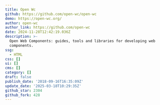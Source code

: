 ```yaml
---
title: Open Wc
github: https://github.com/open-wc/open-wc
demo: https://open-wc.org/
author: open-wc
author_link: https://github.com/open-wc
date: 2024-11-28T12:42:19.036Z
description: >-
  Open Web Components: guides, tools and libraries for developing web
  components.
ssg:
  - HTML
css: []
ui: []
cms: []
category: []
draft: false
publish_date: '2018-09-16T16:35:09Z'
update_date: '2025-03-18T10:29:35Z'
github_star: 2304
github_fork: 428
---
```

